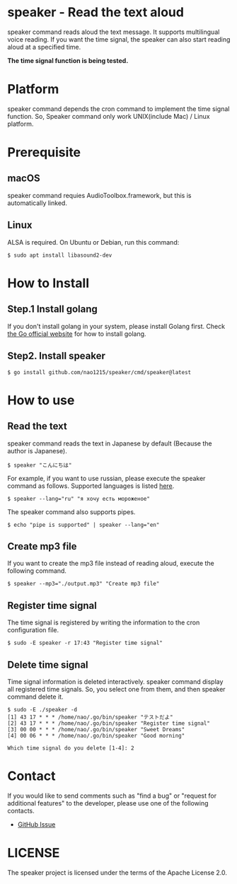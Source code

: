 # speaker - Read the text aloud
speaker command reads aloud the text message. It supports multilingual voice reading. If you want the time signal, the speaker can also start reading aloud at a specified time.  

**The time signal function is being tested.**

# Platform
speaker command depends the cron command to implement the time signal function. So, Speaker command only work UNIX(include Mac) / Linux platform.

# Prerequisite
## macOS
speaker command requies AudioToolbox.framework, but this is automatically linked.

## Linux
ALSA is required. On Ubuntu or Debian, run this command:
```
$ sudo apt install libasound2-dev
```

# How to Install
## Step.1 Install golang
If you don't install golang in your system, please install Golang first. Check [the Go official website](https://go.dev/doc/install) for how to install golang.

## Step2. Install speaker
```
$ go install github.com/nao1215/speaker/cmd/speaker@latest
```

# How to use
## Read the text
speaker command reads the text in Japanese by default (Because the author is Japanese). 
```
$ speaker "こんにちは"
```

For example, if you want to use russian, please execute the speaker command as follows. Supported languages is listed [here](./doc/SupportedLanguage.md).

```
$ speaker --lang="ru" "я хочу есть мороженое"
```
The speaker command also supports pipes.

```
$ echo "pipe is supported" | speaker --lang="en"
```

## Create mp3 file
If you want to create the mp3 file instead of reading aloud, execute the following command.
```
$ speaker --mp3="./output.mp3" "Create mp3 file"
```

## Register time signal
The time signal is registered by writing the information to the cron configuration file.
```
$ sudo -E speaker -r 17:43 "Register time signal"
```

## Delete time signal
Time signal information is deleted interactively. speaker command display all registered time signals. So, you select one from them, and then speaker command delete it.
```
$ sudo -E ./speaker -d
[1] 43 17 * * * /home/nao/.go/bin/speaker "テストだよ"
[2] 43 17 * * * /home/nao/.go/bin/speaker "Register time signal"
[3] 00 00 * * * /home/nao/.go/bin/speaker "Sweet Dreams"
[4] 00 06 * * * /home/nao/.go/bin/speaker "Good morning"

Which time signal do you delete [1-4]: 2
```

# Contact
If you would like to send comments such as "find a bug" or "request for additional features" to the developer, please use one of the following contacts.

- [GitHub Issue](https://github.com/nao1215/speaker/issues)

# LICENSE
The speaker project is licensed under the terms of the Apache License 2.0.